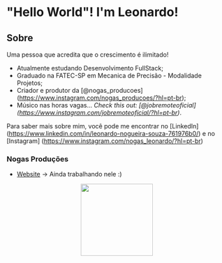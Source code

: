 # "Hello World"! I'm Leonardo!

## Sobre
Uma pessoa que acredita que o crescimento é ilimitado!

- Atualmente estudando Desenvolvimento FullStack;
- Graduado na FATEC-SP em Mecanica de Precisão - Modalidade Projetos;
- Criador e produtor da [@nogas_producoes] (https://www.instagram.com/nogas_producoes/?hl=pt-br);
- Músico nas horas vagas... *Check this out: [@jobremoteoficial] (https://www.instagram.com/jobremoteoficial/?hl=pt-br)*.

Para saber mais sobre mim, você pode me encontrar no [LinkedIn] (https://www.linkedin.com/in/leonardo-nogueira-souza-761976b0/) e no [Instagram] (https://www.instagram.com/nogas_leonardo/?hl=pt-br)

### Nogas Produções
- [Website](https://nogasproducoes.com.br/) -> Ainda trabalhando nele :)

<p align="center">
  <a href="https://github.com/anuraghazra/github-readme-stats">
    <img
      align="center"
      height="165"
      src="https://github-readme-stats.vercel.app/api?username=jobremote&count_private=true&show_icons=true&custom_title=Github%20Status&hide=issues&theme=radical"
    />
  </a>
</p>




